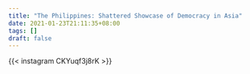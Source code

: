 ```yaml
---
title: "The Philippines: Shattered Showcase of Democracy in Asia"
date: 2021-01-23T21:11:35+08:00
tags: []
draft: false
---
```

{{< instagram CKYuqf3j8rK >}}
